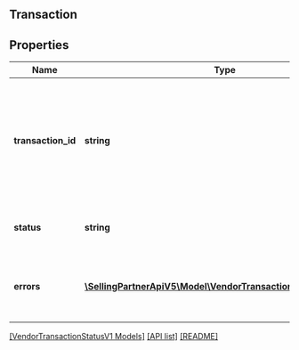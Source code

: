 ## Transaction

## Properties

Name | Type | Description | Notes
------------ | ------------- | ------------- | -------------
**transaction_id** | **string** | The unique identifier returned in the 'transactionId' field in response to the post request of a specific transaction. |
**status** | **string** | Current processing status of the transaction. |
**errors** | [**\SellingPartnerApiV5\Model\VendorTransactionStatusV1\Error[]**](Error.md) | A list of error responses returned when a request is unsuccessful. | [optional]

[[VendorTransactionStatusV1 Models]](../) [[API list]](../../Api) [[README]](../../../README.md)
